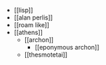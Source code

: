 - [[lisp]]
- [[alan perlis]]
- [[roam like]]
- [[athens]]
	- [[archon]]
		- [[eponymous archon]]
	- [[thesmotetai]]